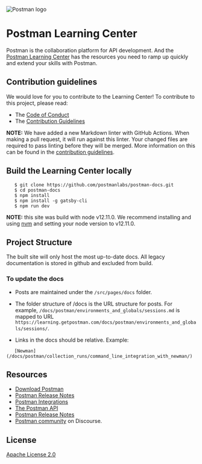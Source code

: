 ![Postman logo](https://assets.getpostman.com/common-share/postman-github-logo.png "Postman logo")

# Postman Learning Center

Postman is the collaboration platform for API development. And the [Postman Learning Center](https://learning.getpostman.com/) has the resources you need to ramp up quickly and extend your skills with Postman.

## Contribution guidelines

We would love for you to contribute to the Learning Center! To contribute to this project, please read:

* The [Code of Conduct](CODE_OF_CONDUCT.md)
* The [Contribution Guidelines](CONTRIBUTING.md)

**NOTE:** We have added a new Markdown linter with GitHub Actions. When making a pull request, it will run against this linter. Your changed files are required to pass linting before they will be merged. More information on this can be found in the [contribution guidelines](CONTRIBUTING.md).

## Build the Learning Center locally

```
   $ git clone https://github.com/postmanlabs/postman-docs.git
   $ cd postman-docs
   $ npm install
   $ npm install -g gatsby-cli
   $ npm run dev
```
**NOTE:** this site was build with node v12.11.0. We recommend installing and using [nvm](https://github.com/nvm-sh/nvm) and setting your node version to v12.11.0.

## Project Structure

The built site will only host the most up-to-date docs. All legacy documentation is stored in github and excluded from build.

### To update the docs

* Posts are maintained under the `/src/pages/docs` folder.

* The folder structure of /docs is the URL structure for posts. For example, `/docs/postman/environments_and_globals/sessions.md` is mapped to URL `https://learning.getpostman.com/docs/postman/environments_and_globals/sessions/`.

* Links in the docs should be relative. Example:

```
   [Newman](/docs/postman/collection_runs/command_line_integration_with_newman/)
```

## Resources

* [Download Postman](https://www.getpostman.com/downloads/)
* [Postman Release Notes](https://www.getpostman.com/downloads/release-notes)
* [Postman Integrations](https://www.getpostman.com/integrations/)
* [The Postman API](https://docs.api.getpostman.com/)
* [Postman Release Notes](https://www.getpostman.com/downloads/release-notes)
* [Postman community](https://community.getpostman.com/) on Discourse.

## License

[Apache License 2.0](LICENSE)

